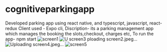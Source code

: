 # cognitiveparkingapp
Developed parking app using react native, and typescript, javascript, react-redux
Client used - Expo cli, 
Discription- its a parking management app which manages the booking the slots,checkout, charges etc, 
To run the app- npm start
![screen1](https://user-images.githubusercontent.com/94665621/196772466-647432b2-f4f8-4c08-873f-36957e7e1a3b.jpeg)
![U
![screen3](https://user-images.githubusercontent.com/94665621/196772478-b36e1fba-b8d9-428f-907c-f65d738ec7c6.jpeg)
ploading screen2.jpeg…]()
![Uploading screen4.jpeg…]()
![screen5](https://user-images.githubusercontent.com/94665621/196772489-6b76a666-aa73-4a02-b918-5c71d4dfed3f.jpeg)

